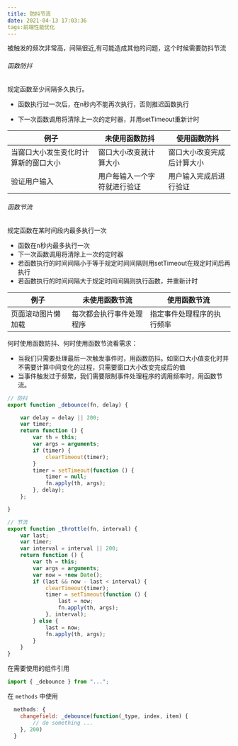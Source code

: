 ```yaml
---
title: 防抖节流
date: 2021-04-13 17:03:36
tags:前端性能优化
---
```


被触发的频次非常高，间隔很近,有可能造成其他的问题，这个时候需要防抖节流

###### 函数防抖

规定函数至少间隔多久执行。

- 函数执行过一次后，在n秒内不能再次执行，否则推迟函数执行

- 下一次函数调用将清除上一次的定时器，并用setTimeout重新计时

  

| 例子                                 | 未使用函数防抖               | 使用函数防抖               |
| ------------------------------------ | ---------------------------- | -------------------------- |
| 当窗口大小发生变化时计算新的窗口大小 | 窗口大小改变就计算大小       | 窗口大小改变完成后计算大小 |
| 验证用户输入                         | 用户每输入一个字符就进行验证 | 用户输入完成后进行验证     |

###### 函数节流

规定函数在某时间段内最多执行一次

- 函数在n秒内最多执行一次
- 下一次函数调用将清除上一次的定时器
- 若函数执行的时间间隔小于等于规定时间间隔则用setTimeout在规定时间后再执行
- 若函数执行的时间间隔大于规定时间间隔则执行函数，并重新计时



| 例子               | 未使用函数节流           | 使用函数节流               |
| ------------------ | ------------------------ | -------------------------- |
| 页面滚动图片懒加载 | 每次都会执行事件处理程序 | 指定事件处理程序的执行频率 |



何时使用函数防抖、何时使用函数节流看需求：

- 当我们只需要处理最后一次触发事件时，用函数防抖。如窗口大小值变化时并不需要计算中间变化的过程，只需要窗口大小改变完成后的值
- 当事件触发过于频繁，我们需要限制事件处理程序的调用频率时，用函数节流。

```js
// 防抖
export function _debounce(fn, delay) {

    var delay = delay || 200;
    var timer;
    return function () {
        var th = this;
        var args = arguments;
        if (timer) {
            clearTimeout(timer);
        }
        timer = setTimeout(function () {
            timer = null;
            fn.apply(th, args);
        }, delay);
    };

}
```

```js
// 节流
export function _throttle(fn, interval) {
    var last;
    var timer;
    var interval = interval || 200;
    return function () {
        var th = this;
        var args = arguments;
        var now = +new Date();
        if (last && now - last < interval) {
            clearTimeout(timer);
            timer = setTimeout(function () {
                last = now;
                fn.apply(th, args);
            }, interval);
        } else {
            last = now;
            fn.apply(th, args);
        }
    }
}
```

在需要使用的组件引用

```js
import { _debounce } from "...";
```

在 `methods` 中使用

```js
  methods: {
    changefield: _debounce(function(_type, index, item) {
        // do something ...
    }, 200)
  }
```